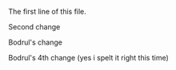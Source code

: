 The first line of this file.

Second change

Bodrul's change

Bodrul's 4th change (yes i spelt it right this time)